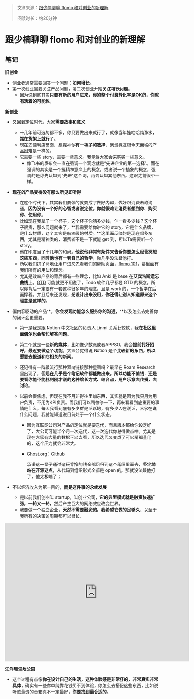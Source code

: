 > 文章来源：[跟少楠聊聊 flomo 和对创业的新理解](https://mp.weixin.qq.com/s/50z8TKn2R70znYuMELOxCg)
>
> 阅读时长：约20分钟

# 跟少楠聊聊 flomo 和对创业的新理解



## 笔记

**旧创业**

- 创业者通常需要回答一个问题：**如何增长**。
- 第一次创业需要关注产品问题，第二次创业开始**关注增长问题**。
  - 因为说到底其实**只要有新的用户进来，你的整个付费转化率是OK的，你就有活着的可能性**。

**新创业**

- 又回到定位时代，大家**需要故事和意义**

  - 十几年前可选的都不多，你只要做出来就行了，就像当年娃哈哈纯净水，**摆在货架上就行**了。
  - 现在去便利店里面，想提神你**有一柜子的选择**，我觉得这跟今天面临的产品困难是一样的。
  - 它需要一些 story，需要一些意义。我觉得大家会来购买一些意义。
    - 像飞书的发布会一直在强调一个观念就是“先进企业的第一选择”。而在强调的其实是一个挺精神意义上的概念，或者说一个抽象的概念，强调的是你先认知到“先进”这个词，再去认知其他东西。这跟之前很不一样。

- **现在的产品变得没有那么所见即所得**

  - 在这个时代下，其实我们要做的就变成了做好内容，做好跟消费者的沟通。**因为没有一个好的心智或者说定位，你就很难让消费者想到你、购买你、使用你**。
  - 比如现在我拿了一个杯子，这个杯子你猜多少钱，乍一看多少钱？这个杯子很贵，那么问题就来了，**我需要给你讲它的 story，它是什么品牌，是什么材质，这个其实是航空级的材质。**这里面反映的是现在很多东西，尤其是精神类的，消费者不是一下就能 get 到，所以Ta需要听一个 story。
  - 他在印度当了十几年的和尚。**他说他非常有条件来告诉你要怎么经营冥想这些东西，同时他也有一套自己的哲学**，你几乎没法跟他打。
  - 所以我们拼了命地让用户进来先看我们的帮助页面，[flomo 101](https://help.flomoapp.com/)，那里面有我们所有的用法和理念。
  - 尤其是效率产品的背后都有一些理念，比如 Anki 是 base 在**艾宾浩斯遗忘曲线**上。[GTD](https://gettingthingsdone.com/) 可能就更不用说了，Todo 软件几乎都是 GTD 的概念。所以你背后一定要有一套这种很多年的理念，且是 work 的，一个哲学在后面撑着。并且后来还发现，**光设计出来没用，你还得让别人知道原来这个理念是这样的**。

- 偏内容驱动的产品**，**你会发现功能怎么服务你的沟通**，**以及怎么去完善你的闭环会更重要。

  - 第一是我是跟 Notion 中文社区的负责人 Linmi 关系比较铁，我**在社区里面偶尔也会帮忙解答问题**。

  - 第二个就是一些**新的媒体**，比如像少数派或者APPSO。我会**提前打好招呼，最近要做这个功能**。大家会觉得说 Notion 是个**比较新的东西，所以愿意去报道和它相关的新闻**。

  - 还记得有一阵很流行那种双向链接那种星图吗？最早在 Roam Research 里出现了，**但现在几乎是个笔记软件都能做出来。所以功能不值钱，还是要看你能不能找到刚才说的这种增长方式、结合点，用户乐意去传播，去讨论**。

  - 以前会很焦虑，但现在我不用非得往里加东西，其实就是因为我只用为用户负责，不用为KPI负责。而我们可以稍微停一下，再来看看到底重要的事情是什么。每天我看到底有多少群是活跃的，有多少人在说话，大家在说什么问题，我就能知道说目前处于一个什么状态。

    - 因为互联网公司对产品的定位就是要迭代，而且版本都给你设定好了，大公司可能半个月一次迭代，这一次迭代你总得做点啥。尤其是现在大家有大量的数据可以去看，所以迭代又变成了可以精细量化的，这个压力就会非常大。

    - [Ghost.org](https://ghost.org/)：[Github](https://github.com/TryGhost/Ghost)

      承诺这一辈子通过这玩意挣的钱全部回归到这个组织里面去，**坚定地站在开源这点**，从代码到组织形式全都是 open 的。那就没法跟他打了，他太极端了；

- 不以经济收入为第一目的，**而是这件事的永续发展**

  - 是以前我们创业叫 startup，叫创业公司，**它的典型模式就是融资快速扩张，一轮又一轮**，然后产生巨大的网络效应改变世界。
  - 我要做一个独立企业，**天然不需要融资的，我希望它做的足够久**，以至于我所有的决策的周期都可以很长.

<iframe src="https://www.google.com/maps/embed?pb=!1m18!1m12!1m3!1d3448.087255245948!2d120.13998631610676!3d30.206056981823746!2m3!1f0!2f0!3f0!3m2!1i1024!2i768!4f13.1!3m3!1m2!1s0x344b7d69505c0527%3A0xcc806ed891b3eb08!2z5p2t5bee5rGf5rSL55WI55Sf5oCB5YWs5Zut!5e0!3m2!1szh-CN!2sus!4v1648776305863!5m2!1szh-CN!2sus" width="600" height="450" style="border:0;" allowfullscreen="" loading="lazy" referrerpolicy="no-referrer-when-downgrade"></iframe>

**江洋畈湿地公园**

- 这个过程有点像**你在设计自己的生活，这种体验感是非常好的，非常真实非常具体**，确实有一些你单纯靠花钱买不到体验，你怎么去搭配这些东西，比如说听歌最贵的音箱真不一定最好，**你要找到最合适的**。







